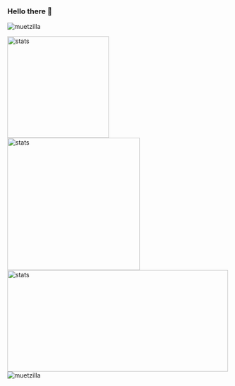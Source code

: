 ### Hello there 👋

<p align="left"> <img src="https://komarev.com/ghpvc/?username=muetzilla&label=Profile%20views&color=0e75b6&style=flat" alt="muetzilla" /> </p>

<!-- ![Profile views](https://gpvc.arturio.dev/Muetzilla)

![GitHub metrics](https://metrics.lecoq.io/Muetzilla)-->

<p>
  <img alt="stats" height="230em" src="https://github-readme-stats.vercel.app/api/top-langs/?username=Muetzilla&theme=dracula"/>
  
  <br>

  <img alt="stats" width="300em" src="https://github-readme-stats.vercel.app/api/top-langs/?username=Muetzilla&theme=dracula&layout=pie"/>

  <br>
  
  <img alt="stats" width="500em" height="230em" src="https://github-readme-streak-stats.herokuapp.com/?user=Muetzilla&theme=dracula"/>

  <br>
  
  <img align="center" src="https://github-readme-stats.vercel.app/api?username=muetzilla&show_icons=true&locale=en&theme=dracula" alt="muetzilla"/>
</p>
<!--

**Muetzilla/Muetzilla** is a ✨ _special_ ✨ repository because its `README.md` (this file) appears on your GitHub profile.

Here are some ideas to get you started:

- 🔭 I’m currently working on ...
- 🌱 I’m currently learning  ...
- 👯 I’m looking to collaborate on ...
- 🤔 I’m looking for help with ...
- 💬 Ask me about ...
- 📫 How to reach me: ...
- 😄 Pronouns: ...
- ⚡ Fun fact: ...
-->
<!--stackedit_data:
eyJoaXN0b3J5IjpbMTM1MTE5MTA1MiwtMTU3Nzg3ODU2LC0xNT
c3ODc4NTYsLTE1Nzc4Nzg1Niw2MjYxMjg5MTYsLTE3NjIxNjU3
OTAsNjcwMTk1MTU2LC0yMDAzOTQ4NjM4LDYyNjEyODkxNiwtNj
ExMTc2NDI4LDQ0MDk0ODMyMiw2MjYxMjg5MTZdfQ==
-->

